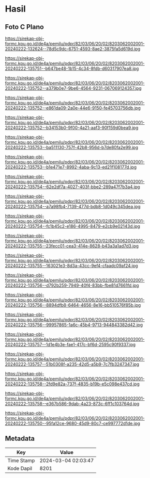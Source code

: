 # Hasil

## Foto C Plano

https://sirekap-obj-formc.kpu.go.id/de4a/pemilu/pdpr/82/03/06/20/02/8203062002001-20240222-132624--78d5c9dc-6751-4593-8ae2-3875fa5d619d.jpg

https://sirekap-obj-formc.kpu.go.id/de4a/pemilu/pdpr/82/03/06/20/02/8203062002001-20240222-135751--b647be48-1b15-4c34-8fdb-d60317907ea8.jpg

https://sirekap-obj-formc.kpu.go.id/de4a/pemilu/pdpr/82/03/06/20/02/8203062002001-20240222-135752--a379b0e7-9be6-4564-9231-067069124357.jpg

https://sirekap-obj-formc.kpu.go.id/de4a/pemilu/pdpr/82/03/06/20/02/8203062002001-20240222-135752--e861da09-2a0e-44e6-9150-fe45703756db.jpg

https://sirekap-obj-formc.kpu.go.id/de4a/pemilu/pdpr/82/03/06/20/02/8203062002001-20240222-135752--b34153b0-9f00-4a21-aaf3-90f159d0bea9.jpg

https://sirekap-obj-formc.kpu.go.id/de4a/pemilu/pdpr/82/03/06/20/02/8203062002001-20240222-135753--ba511130-757f-42b8-956d-b7de80fa2e99.jpg

https://sirekap-obj-formc.kpu.go.id/de4a/pemilu/pdpr/82/03/06/20/02/8203062002001-20240222-135753--b1e471e7-8992-4aba-9c13-ed21f108177d.jpg

https://sirekap-obj-formc.kpu.go.id/de4a/pemilu/pdpr/82/03/06/20/02/8203062002001-20240222-135754--62e2df7a-4027-403f-bbe2-289a47f7b3a4.jpg

https://sirekap-obj-formc.kpu.go.id/de4a/pemilu/pdpr/82/03/06/20/02/8203062002001-20240222-135754--a7a98fb4-7139-477d-bdb8-1d049c345dea.jpg

https://sirekap-obj-formc.kpu.go.id/de4a/pemilu/pdpr/82/03/06/20/02/8203062002001-20240222-135754--fc1b45c2-e186-4995-8479-e2cb9e02143d.jpg

https://sirekap-obj-formc.kpu.go.id/de4a/pemilu/pdpr/82/03/06/20/02/8203062002001-20240222-135755--23fecc01-cea3-414e-8628-b43a3a1ad7d3.jpg

https://sirekap-obj-formc.kpu.go.id/de4a/pemilu/pdpr/82/03/06/20/02/8203062002001-20240222-135755--163021e3-8d3a-43cc-9ef4-cfaadc09af24.jpg

https://sirekap-obj-formc.kpu.go.id/de4a/pemilu/pdpr/82/03/06/20/02/8203062002001-20240222-135756--d792b259-7949-40f4-83bb-fbe81d7661fd.jpg

https://sirekap-obj-formc.kpu.go.id/de4a/pemilu/pdpr/82/03/06/20/02/8203062002001-20240222-135756--8894dfb8-6464-4656-8e16-bb510576f85b.jpg

https://sirekap-obj-formc.kpu.go.id/de4a/pemilu/pdpr/82/03/06/20/02/8203062002001-20240222-135756--99957865-1a6c-45b4-9713-944843382d42.jpg

https://sirekap-obj-formc.kpu.go.id/de4a/pemilu/pdpr/82/03/06/20/02/8203062002001-20240222-135757--1d1e4b3e-fae1-417c-bf6d-2595c90f9337.jpg

https://sirekap-obj-formc.kpu.go.id/de4a/pemilu/pdpr/82/03/06/20/02/8203062002001-20240222-135757--51b0308f-a235-42d5-a5b9-7c7fb3247347.jpg

https://sirekap-obj-formc.kpu.go.id/de4a/pemilu/pdpr/82/03/06/20/02/8203062002001-20240222-135758--2fd9e82a-737f-4835-b19b-e5c098e437cd.jpg

https://sirekap-obj-formc.kpu.go.id/de4a/pemilu/pdpr/82/03/06/20/02/8203062002001-20240222-135758--e367b586-9dab-4a23-873c-6ff1c103764d.jpg

https://sirekap-obj-formc.kpu.go.id/de4a/pemilu/pdpr/82/03/06/20/02/8203062002001-20240222-135750--95fa12ce-9680-45d9-80c7-ce997772d1de.jpg


## Metadata

| Key        | Value               |
| ---------- | ------------------- |
| Time Stamp | 2024-03-04 02:03:47 |
| Kode Dapil | 8201                |



